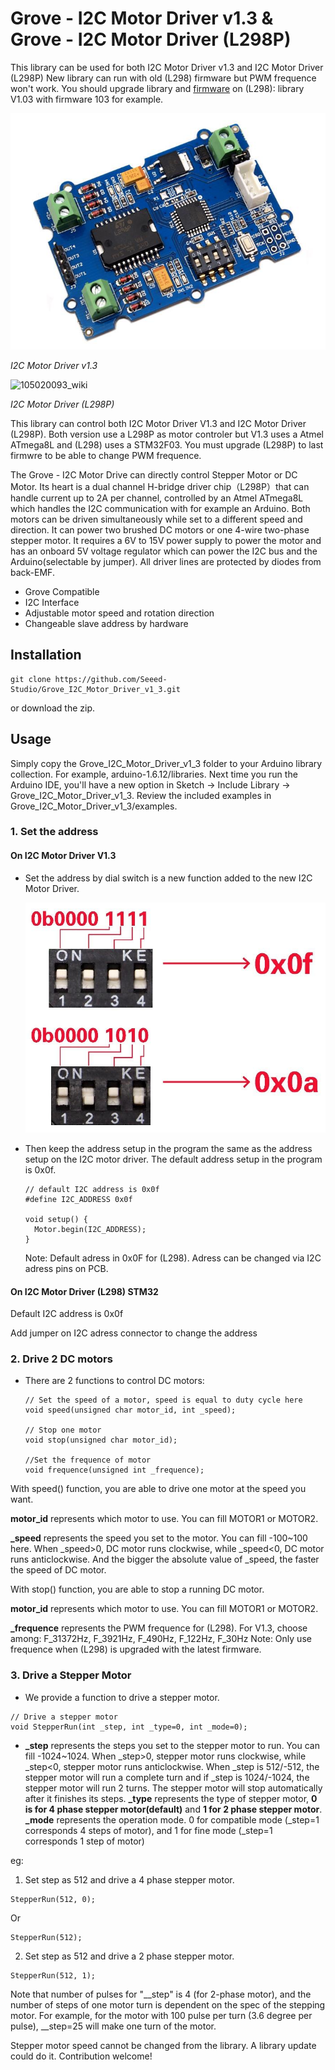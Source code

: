 # Grove - I2C Motor Driver v1.3 & Grove - I2C Motor Driver (L298P)
This library can be used for both I2C Motor Driver v1.3 and I2C Motor Driver (L298P)
New library can run with old (L298) firmware but PWM frequence won't work. You should upgrade library and [firmware](../../../grove_stm32f030/tree/master/firmware/) on (L298): library V1.03 with firmware 103 for example.

![](https://raw.githubusercontent.com/SeeedDocument/Grove-I2C_Motor_Driver_V1.3/master/img/I2CMotorDriver_New.jpg)

*I2C Motor Driver v1.3*

![105020093_wiki](https://github.com/benppppp/Grove_I2C_Motor_Driver_v1_3/assets/170195651/d3bcfffb-89fe-431c-9900-b96b2edcdd44)

*I2C Motor Driver (L298P)*

This library can control both I2C Motor Driver V1.3 and I2C Motor Driver (L298P). Both version use a L298P as motor controler but V1.3 uses a Atmel ATmega8L and (L298) uses a STM32F03.
You must upgrade (L298P) to last firmwre to be able to change PWM frequence.

The Grove - I2C Motor Drive can directly control Stepper Motor or DC Motor. Its heart is a dual channel H-bridge driver chip（L298P）that can handle current up to 2A per channel, controlled by an Atmel ATmega8L which handles the I2C communication with for example an Arduino. Both motors can be driven simultaneously while set to a different speed and direction. It can power two brushed DC motors or one 4-wire two-phase stepper motor. It requires a 6V to 15V power supply to power the motor and has an onboard 5V voltage regulator which can power the I2C bus and the Arduino(selectable by jumper). All driver lines are protected by diodes from back-EMF.

- Grove Compatible
- I2C Interface
- Adjustable motor speed and rotation direction
- Changeable slave address by hardware


## Installation

```
git clone https://github.com/Seeed-Studio/Grove_I2C_Motor_Driver_v1_3.git
```
or download the zip.

## Usage

Simply copy the Grove_I2C_Motor_Driver_v1_3 folder to your Arduino library collection. For example, arduino-1.6.12/libraries. Next time you run the Arduino IDE, you'll have a new option in Sketch -> Include Library -> Grove_I2C_Motor_Driver_v1_3. Review the included examples in Grove_I2C_Motor_Driver_v1_3/examples.

### 1. Set the address 

#### On I2C Motor Driver V1.3

- Set the address by dial switch is a new function added to the new I2C Motor Driver.

    ![](https://raw.githubusercontent.com/SeeedDocument/Grove-I2C_Motor_Driver_V1.3/master/img/I2CMotorDriver-9.jpg)

- Then keep the address setup in the program the same as the address setup on the I2C motor driver. The default address setup in the program is 0x0f.
    ```
    // default I2C address is 0x0f
    #define I2C_ADDRESS 0x0f

    void setup() {
      Motor.begin(I2C_ADDRESS);
    }
    ```
    Note: Default adress in 0x0F for (L298). Adress can be changed via I2C adress pins on PCB.

#### On I2C Motor Driver (L298) STM32

Default I2C address is 0x0f

Add jumper on I2C adress connector to change the address


### 2. Drive 2 DC motors

- There are 2 functions to control DC motors:
    ```
    // Set the speed of a motor, speed is equal to duty cycle here
    void speed(unsigned char motor_id, int _speed);

    // Stop one motor
    void stop(unsigned char motor_id);

    //Set the frequence of motor
    void frequence(unsigned int _frequence);
    ```
With speed() function, you are able to drive one motor at the speed you want.

**motor_id** represents which motor to use. You can fill MOTOR1 or MOTOR2.

**_speed** represents the speed you set to the motor. You can fill -100~100 here. When _speed>0, DC motor runs clockwise, while _speed<0, DC motor runs anticlockwise. And the bigger the absolute value of _speed, the faster the speed of DC motor.

With stop() function, you are able to stop a running DC motor.

**motor_id** represents which motor to use. You can fill MOTOR1 or MOTOR2.

**_frequence** represents the PWM frequence for (L298). For V1.3, choose among: F_31372Hz, F_3921Hz, F_490Hz, F_122Hz, F_30Hz
Note: Only use frequence when (L298) is upgraded with the latest firmware.

### 3. Drive a Stepper Motor

- We provide a function to drive a stepper motor. 
```
// Drive a stepper motor
void StepperRun(int _step, int _type=0, int _mode=0);
```
- **_step** represents the steps you set to the stepper motor to run. You can fill -1024~1024. When _step>0, stepper motor runs clockwise, while _step<0, stepper motor runs anticlockwise. When _step is 512/-512, the stepper motor will run a complete turn and if _step is 1024/-1024, the stepper motor will run 2 turns. The stepper motor will stop automatically after it finishes its steps.
**_type** represents the type of stepper motor, __0 is for 4 phase stepper motor(default)__ and __1 for 2 phase stepper motor__.
**_mode** represents the operation mode. 0 for compatible mode (_step=1 corresponds 4 steps of motor), and 1 for fine mode (_step=1 corresponds 1 step of motor)

eg:

1. Set step as 512 and drive a 4 phase stepper motor.
```    
StepperRun(512, 0);
```
Or
```    
StepperRun(512);
```
2. Set step as 512 and drive a 2 phase stepper motor.
```    
StepperRun(512, 1);
```

Note that number of pulses for "__step" is 4 (for 2-phase motor), and the number of steps of one motor turn is dependent on the spec of the stepping motor. For example, for the motor with 100 pulse per turn (3.6 degree per pulse), __step=25 will make one turn of the motor.

Stepper motor speed cannot be changed from the library. A library update could do it. Contribution welcome!

